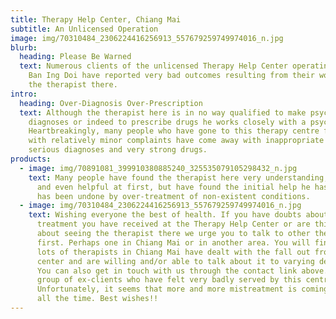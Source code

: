```yaml
---
title: Therapy Help Center, Chiang Mai
subtitle: An Unlicensed Operation
image: img/70310484_2306224416256913_557679259749974016_n.jpg
blurb:
  heading: Please Be Warned
  text: Numerous clients of the unlicensed Therapy Help Center operating from Mu
    Ban Ing Doi have reported very bad outcomes resulting from their work with
    the therapist there.
intro:
  heading: Over-Diagnosis Over-Prescription
  text: Although the therapist here is in no way qualified to make psychiatric
    diagnoses or indeed to prescribe drugs he works closely with a psychiatrist.
    Heartbreakingly, many people who have gone to this therapy centre for help
    with relatively minor complaints have come away with inappropriate very
    serious diagnoses and very strong drugs.
products:
  - image: img/70891081_399910380885240_325535079105298432_n.jpg
    text: Many people have found the therapist here very understanding, persuasive
      and even helpful at first, but have found the initial help he has given
      has been undone by over-treatment of non-existent conditions.
  - image: img/70310484_2306224416256913_557679259749974016_n.jpg
    text: Wishing everyone the best of health. If you have doubts about the
      treatment you have received at the Therapy Help Center or are thinking
      about seeing the therapist there we urge you to talk to other therapists
      first. Perhaps one in Chiang Mai or in another area. You will find that
      lots of therapists in Chiang Mai have dealt with the fall out from this
      center and are willing and/or able to talk about it to varying degrees.
      You can also get in touch with us through the contact link above. We are a
      group of ex-clients who have felt very badly served by this centre.
      Unfortunately, it seems that more and more mistreatment is coming to light
      all the time. Best wishes!!
---
```

